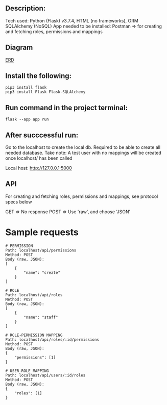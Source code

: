 ## Description:
Tech used: Python (Flask) v3.7.4, HTML (no frameworks), ORM SQLAlchemy (NoSQL)
App needed to be installed: Postman => for creating and fetching roles, permissions and mappings

## Diagram

[ERD](https://drive.google.com/file/d/1m2gEGQEVJLg7JmyPKP2T86vOfB8gwQVD/view?usp=sharing)

## Install the following:

```
pip3 install flask
pip3 install Flask Flask-SQLAlchemy
```

## Run command in the project terminal:
```
flask --app app run
```

## After succcessful run:
Go to the localhost to create the local db. Required to be able to create all needed database.
Take note: A test user with no mappings will be created once localhost/ has been called

Local host: http://127.0.0.1:5000

## API
For creating and fetching roles, permissions and mappings, see protocol specs below

GET => No response
POST => Use 'raw', and choose 'JSON'

# Sample requests
```
# PERMISSION
Path: localhost/api/permissions
Method: POST
Body (raw, JSON):
[
    {
        "name": "create"
    }
]

# ROLE
Path: localhost/api/roles
Method: POST
Body (raw, JSON):
[
    {
        "name": "staff"
    }
]

# ROLE-PERMISSION MAPPING
Path: localhost/api/roles/:id/permissions
Method: POST
Body (raw, JSON):
{
    "permissions": [1]
}

# USER-ROLE MAPPING
Path: localhost/api/users/:id/roles
Method: POST
Body (raw, JSON):
{
    "roles": [1]
}

```




